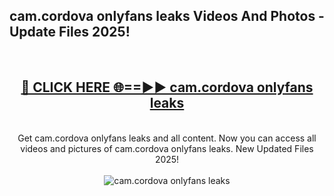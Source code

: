 <h2>cam.cordova onlyfans leaks Videos And Photos - Update Files 2025!</h2>
<br>
<div align="center">
<h2><a href="https://top-ai-tools.click/QrbHav" rel="nofollow">🔴 CLICK HERE 🌐==►► cam.cordova onlyfans leaks</a></h2>
<br>
Get cam.cordova onlyfans leaks and all content. Now you can access all videos and pictures of cam.cordova onlyfans leaks. New Updated Files 2025!
<br>
<br>
<a href="https://top-ai-tools.click/QrbHav" rel="nofollow" data-target="animated-image.originalLink"><img src="https://i.ibb.co.com/WyWwxjT/player-gif2.gif" alt="cam.cordova onlyfans leaks" style="max-width: 100%; display: inline-block;" data-target="animated-image.originalImage"></a>
</div>
<br>